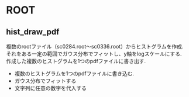 # ROOT
## hist_draw_pdf
  複数のrootファイル（sc0284.root〜sc0336.root）からヒストグラムを作成.<br>
  それをある一定の範囲でガウス分布でフィットし、y軸をlogスケールにする.<br>
  作成した複数のヒストグラムを1つのpdfファイルに書き出す.
  
  - 複数のヒストグラムを1つのpdfファイルに書き込む.
  - ガウス分布でフィットする
  - 文字列に任意の数字を代入する

  
